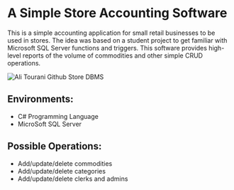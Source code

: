 # A Simple Store Accounting Software
This is a simple accounting application for small retail businesses to be used in stores. The idea was based on a student project to get familiar with Microsoft SQL Server functions and triggers. This software provides high-level reports of the volume of commodities and other simple CRUD operations.

![Ali Tourani Github Store DBMS](http://alitourani.ir/wp-content/uploads/AliTourani-StoreDBMS.png "Ali Tourani Github Store DBMS")

## Environments:
- C# Programming Language
- MicroSoft SQL Server

## Possible Operations:
- Add/update/delete commodities
- Add/update/delete categories
- Add/update/delete clerks and admins
